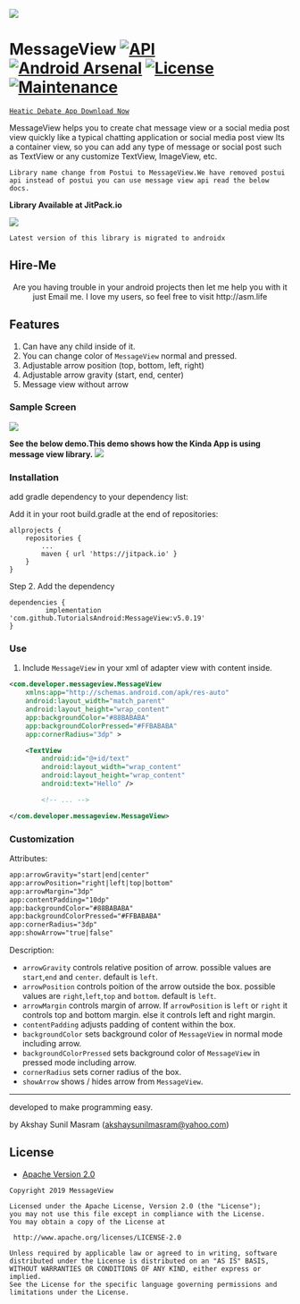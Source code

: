 ![](https://github.com/TutorialsAndroid/MessageView/blob/master/sample/src/main/res/mipmap-xxhdpi/ic_launcher.png)

# MessageView [![API](https://img.shields.io/badge/API-15%2B-brightgreen.svg?style=flat)](https://android-arsenal.com/api?level=15) [![Android Arsenal](https://img.shields.io/badge/Android%20Arsenal-MessageView-orange.svg?style=flat)](https://android-arsenal.com/details/1/7580) [![License](https://img.shields.io/badge/License-Apache%202.0-blue.svg)](https://opensource.org/licenses/Apache-2.0) [![Maintenance](https://img.shields.io/badge/Maintained%3F-yes-green.svg)](https://GitHub.com/TutorialsAndroid/MessageView) 


[`Heatic Debate App Download Now`](https://play.google.com/store/apps/details?id=com.asm.heatic)


MessageView helps you to create chat message view or a social media post view quickly like a typical chatting application or social media post view
Its a container view, so you can add any type of message or social post such as TextView or any customize TextView, ImageView, etc.

`Library name change from Postui to MessageView.We have removed postui api instead of postui you can use message view api read the below docs.`

**Library Available at JitPack.io**

[![](https://jitpack.io/v/TutorialsAndroid/MessageView.svg)](https://jitpack.io/#TutorialsAndroid/MessageView)

`Latest version of this library is migrated to androidx`

## Hire-Me

<p align="center">Are you having trouble in your android projects then let me help you with it just Email me. I love my users, so feel free to visit http://asm.life

## Features
1. Can have any child inside of it.
2. You can change color of `MessageView` normal and pressed.
3. Adjustable arrow position (top, bottom, left, right)
4. Adjustable arrow gravity (start, end, center)
5. Message view without arrow

### Sample Screen
![](https://github.com/TutorialsAndroid/MessageView/blob/master/art/device-2019-03-17-130446.png)


**See the below demo.This demo shows how the Kinda App is using message view library.**
![](https://github.com/TutorialsAndroid/MessageView/blob/master/sample.jpg)

### Installation
add gradle dependency to your dependency list:

Add it in your root build.gradle at the end of repositories:

	allprojects {
		repositories {
			...
			maven { url 'https://jitpack.io' }
		}
	}
Step 2. Add the dependency

	dependencies {
	         implementation 'com.github.TutorialsAndroid:MessageView:v5.0.19'
	}

### Use
1. Include `MessageView` in your xml of adapter view with content inside.

``` xml
<com.developer.messageview.MessageView
	xmlns:app="http://schemas.android.com/apk/res-auto"
    android:layout_width="match_parent"
    android:layout_height="wrap_content"
    app:backgroundColor="#88BABABA"
    app:backgroundColorPressed="#FFBABABA"
    app:cornerRadius="3dp" >

    <TextView
        android:id="@+id/text"
        android:layout_width="wrap_content"
        android:layout_height="wrap_content"
        android:text="Hello" />

        <!-- ... -->

</com.developer.messageview.MessageView>
```

### Customization
Attributes:

``` xml
app:arrowGravity="start|end|center"
app:arrowPosition="right|left|top|bottom"
app:arrowMargin="3dp"
app:contentPadding="10dp"
app:backgroundColor="#88BABABA"
app:backgroundColorPressed="#FFBABABA"
app:cornerRadius="3dp"
app:showArrow="true|false"
```

Description:


- `arrowGravity` controls relative position of arrow. possible values are `start`,`end` and `center`. default is `left`.
- `arrowPosition` controls poition of the arrow outside the box. possible values are `right`,`left`,`top` and `bottom`. default is `left`.
- `arrowMargin` controls margin of arrow. If `arrowPosition` is `left` or `right` it controls top and bottom margin. else it controls left and right margin.
- `contentPadding` adjusts padding of content within the box.
- `backgroundColor` sets background color of `MessageView` in normal mode including arrow.
- `backgroundColorPressed` sets background color of `MessageView` in pressed mode including arrow.
- `cornerRadius` sets corner radius of the box.
- `showArrow` shows / hides arrow from `MessageView`.

----
developed to make programming easy.

by Akshay Sunil Masram (akshaysunilmasram@yahoo.com)

## License

* [Apache Version 2.0](http://www.apache.org/licenses/LICENSE-2.0.html)

```
Copyright 2019 MessageView

Licensed under the Apache License, Version 2.0 (the "License");
you may not use this file except in compliance with the License.
You may obtain a copy of the License at

 http://www.apache.org/licenses/LICENSE-2.0

Unless required by applicable law or agreed to in writing, software
distributed under the License is distributed on an "AS IS" BASIS,
WITHOUT WARRANTIES OR CONDITIONS OF ANY KIND, either express or implied.
See the License for the specific language governing permissions and
limitations under the License.
